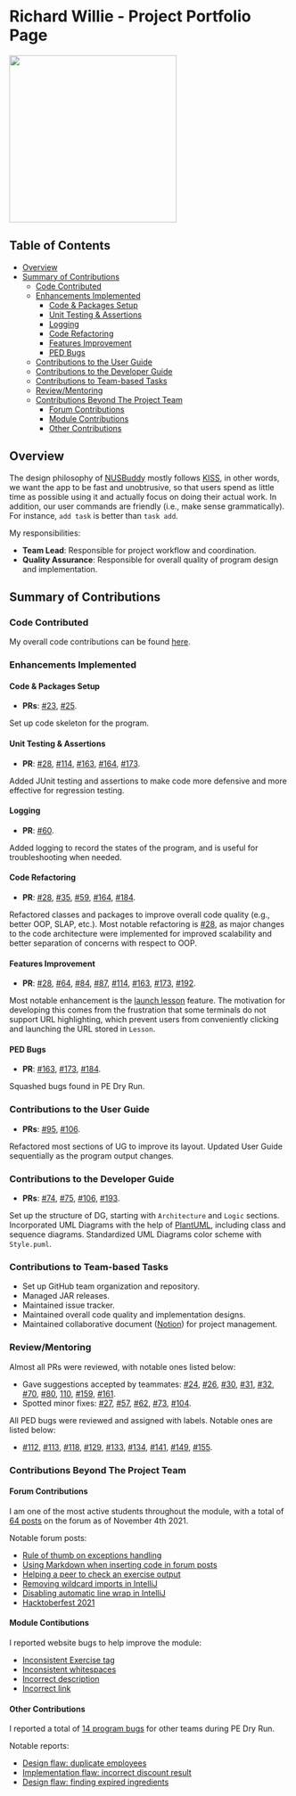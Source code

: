 # Richard Willie - Project Portfolio Page

<img src="https://i.imgur.com/9s3AOcl.jpg" width="300" height="300" />

## Table of Contents

* [Overview](#overview)
* [Summary of Contributions](#summary-of-contributions)
    * [Code Contributed](#code-contributed)
    * [Enhancements Implemented](#enhancements-implemented)
        * [Code & Packages Setup](#code--packages-setup)
        * [Unit Testing & Assertions](#unit-testing--assertions)
        * [Logging](#logging)
        * [Code Refactoring](#code-refactoring)
        * [Features Improvement](#features-improvement)
        * [PED Bugs](#ped-bugs)
    * [Contributions to the User Guide](#contributions-to-the-user-guide)
    * [Contributions to the Developer Guide](#contributions-to-the-developer-guide)
    * [Contributions to Team-based Tasks](#contributions-to-team-based-tasks)
    * [Review/Mentoring](#reviewmentoring)
    * [Contributions Beyond The Project Team](#contributions-beyond-the-project-team)
        * [Forum Contributions](#forum-contributions)
        * [Module Contributions](#module-contibutions)
        * [Other Contributions](#other-contributions)

## Overview

The design philosophy of [NUSBuddy](https://ay2122s1-cs2113t-w11-3.github.io/tp/) mostly follows [KISS](https://nus-cs2113-ay2122s1.github.io/website/se-book-adapted/chapters/codeQuality.html#practice-kissing),
in other words, we want the app to be fast and unobtrusive, so that users spend as little time as possible using it and actually focus on doing their actual work.
In addition, our user commands are friendly (i.e., make sense grammatically). For instance, `add task` is better than `task add`.

My responsibilities:

* **Team Lead**: Responsible for project workflow and coordination.
* **Quality Assurance**: Responsible for overall quality of program design and implementation.

## Summary of Contributions

### Code Contributed

My overall code contributions can be found [here](https://nus-cs2113-ay2122s1.github.io/tp-dashboard/#breakdown=true&search=richwill28).

### Enhancements Implemented

#### Code & Packages Setup

* **PRs**: [#23](https://github.com/AY2122S1-CS2113T-W11-3/tp/pull/23), [#25](https://github.com/AY2122S1-CS2113T-W11-3/tp/pull/25).

Set up code skeleton for the program.

#### Unit Testing & Assertions

* **PR**: [#28](https://github.com/AY2122S1-CS2113T-W11-3/tp/pull/28), [#114](https://github.com/AY2122S1-CS2113T-W11-3/tp/pull/114), [#163](https://github.com/AY2122S1-CS2113T-W11-3/tp/pull/163),
[#164](https://github.com/AY2122S1-CS2113T-W11-3/tp/pull/164), [#173](https://github.com/AY2122S1-CS2113T-W11-3/tp/pull/173).

Added JUnit testing and assertions to make code more defensive and more effective for regression testing.

#### Logging

* **PR**: [#60](https://github.com/AY2122S1-CS2113T-W11-3/tp/pull/60).

Added logging to record the states of the program, and is useful for troubleshooting when needed.

#### Code Refactoring

* **PR**: [#28](https://github.com/AY2122S1-CS2113T-W11-3/tp/pull/28), [#35](https://github.com/AY2122S1-CS2113T-W11-3/tp/pull/35), [#59](https://github.com/AY2122S1-CS2113T-W11-3/tp/pull/59),
[#164](https://github.com/AY2122S1-CS2113T-W11-3/tp/pull/164), [#184](https://github.com/AY2122S1-CS2113T-W11-3/tp/pull/114).

Refactored classes and packages to improve overall code quality (e.g., better OOP, SLAP, etc.).
Most notable refactoring is [#28](https://github.com/AY2122S1-CS2113T-W11-3/tp/pull/28),
as major changes to the code architecture were implemented for improved scalability and better separation of concerns with respect to OOP.

#### Features Improvement

* **PR**: [#28](https://github.com/AY2122S1-CS2113T-W11-3/tp/pull/28), [#64](https://github.com/AY2122S1-CS2113T-W11-3/tp/pull/64), [#84](https://github.com/AY2122S1-CS2113T-W11-3/tp/pull/84),
[#87](https://github.com/AY2122S1-CS2113T-W11-3/tp/pull/87), [#114](https://github.com/AY2122S1-CS2113T-W11-3/tp/pull/114), [#163](https://github.com/AY2122S1-CS2113T-W11-3/tp/pull/163),
[#173](https://github.com/AY2122S1-CS2113T-W11-3/tp/pull/173), [#192](https://github.com/AY2122S1-CS2113T-W11-3/tp/pull/192).

Most notable enhancement is the [launch lesson](https://github.com/AY2122S1-CS2113T-W11-3/tp/pull/114) feature.
The motivation for developing this comes from the frustration that some terminals do not support URL highlighting,
which prevent users from conveniently clicking and launching the URL stored in `Lesson`.

#### PED Bugs

* **PR**: [#163](https://github.com/AY2122S1-CS2113T-W11-3/tp/pull/163), [#173](https://github.com/AY2122S1-CS2113T-W11-3/tp/pull/173), [#184](https://github.com/AY2122S1-CS2113T-W11-3/tp/pull/184).

Squashed bugs found in PE Dry Run.

### Contributions to the User Guide

* **PRs**: [#95](https://github.com/AY2122S1-CS2113T-W11-3/tp/pull/95), [#106](https://github.com/AY2122S1-CS2113T-W11-3/tp/pull/106).

Refactored most sections of UG to improve its layout. Updated User Guide sequentially as the program output changes.

### Contributions to the Developer Guide

* **PRs**: [#74](https://github.com/AY2122S1-CS2113T-W11-3/tp/pull/74), [#75](https://github.com/AY2122S1-CS2113T-W11-3/tp/pull/75), [#106](https://github.com/AY2122S1-CS2113T-W11-3/tp/pull/106), [#193](https://github.com/AY2122S1-CS2113T-W11-3/tp/pull/193).

Set up the structure of DG, starting with `Architecture` and `Logic` sections.
Incorporated UML Diagrams with the help of [PlantUML](https://plantuml.com/), including class and sequence diagrams.
Standardized UML Diagrams color scheme with `Style.puml`.

### Contributions to Team-based Tasks

* Set up GitHub team organization and repository.
* Managed JAR releases.
* Maintained issue tracker.
* Maintained overall code quality and implementation designs.
* Maintained collaborative document ([Notion](https://www.notion.so/)) for project management.

### Review/Mentoring

Almost all PRs were reviewed, with notable ones listed below:

* Gave suggestions accepted by teammates:
[#24](https://github.com/AY2122S1-CS2113T-W11-3/tp/pull/24), [#26](https://github.com/AY2122S1-CS2113T-W11-3/tp/pull/26), [#30](https://github.com/AY2122S1-CS2113T-W11-3/tp/pull/30),
[#31](https://github.com/AY2122S1-CS2113T-W11-3/tp/pull/31), [#32](https://github.com/AY2122S1-CS2113T-W11-3/tp/pull/32), [#70](https://github.com/AY2122S1-CS2113T-W11-3/tp/pull/70),
[#80](https://github.com/AY2122S1-CS2113T-W11-3/tp/pull/80), [110](https://github.com/AY2122S1-CS2113T-W11-3/tp/pull/110), [#159](https://github.com/AY2122S1-CS2113T-W11-3/tp/pull/159),
[#161](https://github.com/AY2122S1-CS2113T-W11-3/tp/pull/161).
* Spotted minor fixes:
[#27](https://github.com/AY2122S1-CS2113T-W11-3/tp/pull/27), [#57](https://github.com/AY2122S1-CS2113T-W11-3/tp/pull/57), [#62](https://github.com/AY2122S1-CS2113T-W11-3/tp/pull/62),
[#73](https://github.com/AY2122S1-CS2113T-W11-3/tp/pull/73), [#104](https://github.com/AY2122S1-CS2113T-W11-3/tp/pull/104).

All PED bugs were reviewed and assigned with labels. Notable ones are listed below:

* [#112](https://github.com/AY2122S1-CS2113T-W11-3/tp/issues/112), [#113](https://github.com/AY2122S1-CS2113T-W11-3/tp/issues/113), [#118](https://github.com/AY2122S1-CS2113T-W11-3/tp/issues/118),
[#129](https://github.com/AY2122S1-CS2113T-W11-3/tp/issues/129), [#133](https://github.com/AY2122S1-CS2113T-W11-3/tp/issues/133), [#134](https://github.com/AY2122S1-CS2113T-W11-3/tp/issues/134),
[#141](https://github.com/AY2122S1-CS2113T-W11-3/tp/issues/141), [#149](https://github.com/AY2122S1-CS2113T-W11-3/tp/issues/149), [#155](https://github.com/AY2122S1-CS2113T-W11-3/tp/issues/155).

### Contributions Beyond The Project Team

#### Forum Contributions

I am one of the most active students throughout the module, with a total of [64 posts](https://nus-cs2113-ay2122s1.github.io/dashboards/contents/forum-activities.html#1-rich-llie-richwill28-64-posts) on the forum as of November 4th 2021.

Notable forum posts:

* [Rule of thumb on exceptions handling](https://github.com/nus-cs2113-AY2122S1/forum/issues/63#issuecomment-917387019)
* [Using Markdown when inserting code in forum posts](https://github.com/nus-cs2113-AY2122S1/forum/issues/47#issuecomment-910503125)
* [Helping a peer to check an exercise output](https://github.com/nus-cs2113-AY2122S1/forum/issues/39#issuecomment-908141464)
* [Removing wildcard imports in IntelliJ](https://github.com/nus-cs2113-AY2122S1/forum/issues/68)
* [Disabling automatic line wrap in IntelliJ](https://github.com/nus-cs2113-AY2122S1/forum/issues/122)
* [Hacktoberfest 2021](https://github.com/nus-cs2113-AY2122S1/forum/issues/57)

#### Module Contibutions

I reported website bugs to help improve the module:

* [Inconsistent Exercise tag](https://github.com/nus-cs2113-AY2122S1/forum/issues/1#issuecomment-907837525)
* [Inconsistent whitespaces](https://github.com/nus-cs2113-AY2122S1/forum/issues/1#issuecomment-909482718)
* [Incorrect description](https://github.com/nus-cs2113-AY2122S1/forum/issues/1#issuecomment-940620072)
* [Incorrect link](https://github.com/nus-cs2113-AY2122S1/forum/issues/1#issuecomment-955764610)

#### Other Contributions

I reported a total of [14 program bugs](https://github.com/richwill28/ped/issues) for other teams during PE Dry Run.

Notable reports:

* [Design flaw: duplicate employees](https://github.com/richwill28/ped/issues/5)
* [Implementation flaw: incorrect discount result](https://github.com/richwill28/ped/issues/11)
* [Design flaw: finding expired ingredients](https://github.com/richwill28/ped/issues/14)
